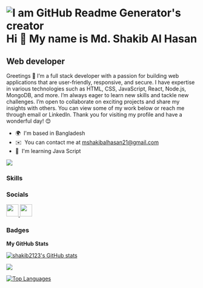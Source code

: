 ![I am GitHub Readme Generator's creator](https://scontent.fcgp1-1.fna.fbcdn.net/v/t39.30808-6/362609548_165634919867494_2748631696050578605_n.jpg?stp=dst-jpg_s960x960&_nc_cat=106&ccb=1-7&_nc_sid=300f58&_nc_eui2=AeHIKDBW8nssoixNJ-5s3G3pYWg4rbO_1iphaDits7_WKrh_6_I5yWlAtLFd_dN7V-9sjwbDw4hjKBU9W-qCKicf&_nc_ohc=OJVNS__Q_T4AX8HUcmL&_nc_zt=23&_nc_ht=scontent.fcgp1-1.fna&oh=00_AfD6O8y31UqgMcOMQwcBACSNhiZUzkDJEQNV3-VA7IM_2g&oe=64DB28DB)
Hi 👋 My name is Md. Shakib Al Hasan
====================================

Web developer
-------------

Greetings 👋 I’m a full stack developer with a passion for building web applications that are user-friendly, responsive, and secure. I have expertise in various technologies such as HTML, CSS, JavaScript, React, Node.js, MongoDB, and more. I’m always eager to learn new skills and tackle new challenges. I’m open to collaborate on exciting projects and share my insights with others. You can view some of my work below or reach me through email or LinkedIn. Thank you for visiting my profile and have a wonderful day! 😊

* 🌍  I'm based in Bangladesh
* ✉️  You can contact me at [mshakibalhasan21@gmail.com](mailto:mshakibalhasan21@gmail.com)
* 🧠  I'm learning Java Script

<a href="https://www.github.com/shakib2123" target="_blank" rel="noreferrer"><img
src="https://img.shields.io/github/followers/shakib2123?logo=github&style=for-the-badge&color=0891b2&labelColor=1c1917" /></a>

### Skills


### Socials

<p align="left"> <a href="https://www.facebook.com/Md. Shakib Al Hasan" target="_blank" rel="noreferrer"> <picture> <source media="(prefers-color-scheme: dark)" srcset="undefined" /> <source media="(prefers-color-scheme: light)" srcset="https://raw.githubusercontent.com/danielcranney/readme-generator/main/public/icons/socials/facebook.svg" /> <img src="https://raw.githubusercontent.com/danielcranney/readme-generator/main/public/icons/socials/facebook.svg" width="32" height="32" /> </picture> </a> <a href="https://www.github.com/shakib2123" target="_blank" rel="noreferrer"> <picture> <source media="(prefers-color-scheme: dark)" srcset="https://raw.githubusercontent.com/danielcranney/readme-generator/main/public/icons/socials/github-dark.svg" /> <source media="(prefers-color-scheme: light)" srcset="https://raw.githubusercontent.com/danielcranney/readme-generator/main/public/icons/socials/github.svg" /> <img src="https://raw.githubusercontent.com/danielcranney/readme-generator/main/public/icons/socials/github.svg" width="32" height="32" /> </picture> </a></p>

### Badges

<b>My GitHub Stats</b>

<a href="http://www.github.com/shakib2123"><img src="https://github-readme-stats.vercel.app/api?username=shakib2123&show_icons=true&hide=&count_private=true&title_color=0891b2&text_color=ffffff&icon_color=0891b2&bg_color=1c1917&hide_border=true&show_icons=true" alt="shakib2123's GitHub stats" /></a>

<a href="http://www.github.com/shakib2123"><img src="https://github-readme-streak-stats.herokuapp.com/?user=shakib2123&stroke=ffffff&background=1c1917&ring=0891b2&fire=0891b2&currStreakNum=ffffff&currStreakLabel=0891b2&sideNums=ffffff&sideLabels=ffffff&dates=ffffff&hide_border=true" /></a>

<a href="https://github.com/shakib2123" align="left"><img src="https://github-readme-stats.vercel.app/api/top-langs/?username=shakib2123&langs_count=10&title_color=0891b2&text_color=ffffff&icon_color=0891b2&bg_color=1c1917&hide_border=true&locale=en&custom_title=Top%20%Languages" alt="Top Languages" /></a>
